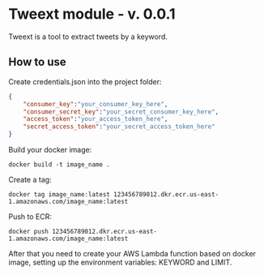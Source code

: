 # Tweext module - v. 0.0.1

Tweext is a tool to extract tweets by a keyword.

## How to use

Create credentials.json into the project folder:
```json
{
    "consumer_key":"your_consumer_key_here",
    "consumer_secret_key":"your_secret_consumer_key_here",
    "access_token":"your_access_token_here",
    "secret_access_token":"your_secret_access_token_here"
}
```

Build your docker image:
```
docker build -t image_name .
```

Create a tag:
```
docker tag image_name:latest 123456789012.dkr.ecr.us-east-1.amazonaws.com/image_name:latest
```

Push to ECR:
```
docker push 123456789012.dkr.ecr.us-east-1.amazonaws.com/image_name:latest
```

After that you need to create your AWS Lambda function based on docker image, setting up the environment variables: KEYWORD and LIMIT.